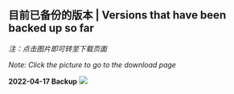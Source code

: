 ## 目前已备份的版本 | Versions that have been backed up so far

_注：点击图片即可转至下载页面_

_Note: Click the picture to go to the download page_

**2022-04-17 Backup**
[![](/Icalingua++/2.6.1/file/2.6.1.png)](/Icalingua++/2.6.1/file/README.md)